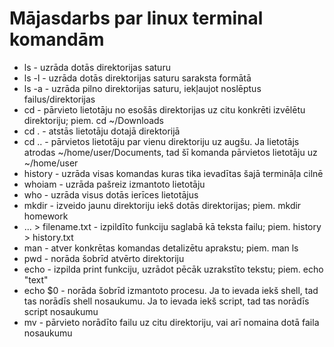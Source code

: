 # Mājasdarbs par linux terminal komandām
- ls - uzrāda dotās direktorijas saturu
- ls -l - uzrāda dotās direktorijas saturu saraksta formātā
- ls -a - uzrāda pilno direktorijas saturu, iekļaujot noslēptus failus/direktorijas
- cd - pārvieto lietotāju no esošās direktorijas uz citu konkrēti izvēlētu direktoriju; piem. cd ~/Downloads
- cd . - atstās lietotāju dotajā direktorijā
- cd .. - pārvietos lietotāju par vienu direktoriju uz augšu. Ja lietotājs atrodas ~/home/user/Documents, tad šī komanda pārvietos lietotāju uz ~/home/user
- history - uzrāda visas komandas kuras tika ievadītas šajā termināļa cilnē
- whoiam - uzrāda pašreiz izmantoto lietotāju
- who - uzrāda visus dotās ierīces lietotājus
- mkdir - izveido jaunu direktoriju iekš dotās direktorijas; piem. mkdir homework
- ... > filename.txt - izpildīto funkciju saglabā kā teksta failu; piem. history > history.txt
- man - atver konkrētas komandas detalizētu aprakstu; piem. man ls
- pwd - norāda šobrīd atvērto direktoriju
- echo - izpilda print funkciju, uzrādot pēcāk uzrakstīto tekstu; piem. echo "text"
- echo $0 - norāda šobrīd izmantoto procesu. Ja to ievada iekš shell, tad tas norādīs shell nosaukumu. Ja to ievada iekš script, tad tas norādīs script nosaukumu
- mv - pārvieto norādīto failu uz citu direktoriju, vai arī nomaina dotā faila nosaukumu 
